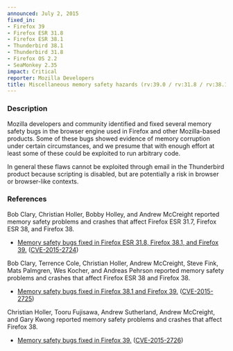 ```yaml
---
announced: July 2, 2015
fixed_in:
- Firefox 39
- Firefox ESR 31.8
- Firefox ESR 38.1
- Thunderbird 38.1
- Thunderbird 31.8
- Firefox OS 2.2
- SeaMonkey 2.35
impact: Critical
reporter: Mozilla Developers
title: Miscellaneous memory safety hazards (rv:39.0 / rv:31.8 / rv:38.1)
---
```


<h3>Description</h3>

<p>Mozilla developers and community identified and fixed several memory safety
bugs in the browser engine used in Firefox and other Mozilla-based products.
Some of these bugs showed evidence of memory corruption under certain
circumstances, and we presume that with enough effort at least some of these
could be exploited to run arbitrary code.</p>

<p class="note">In general these flaws cannot be exploited through email in the
Thunderbird product because scripting is disabled, but are potentially a risk in
browser or browser-like contexts.</p>

<h3>References</h3>

<p>Bob Clary, Christian Holler, Bobby Holley, and Andrew McCreight reported
memory safety problems and crashes that affect Firefox ESR 31.7, Firefox ESR 38,
and Firefox 38.</p>

<ul>
  <li><a
href="https://bugzilla.mozilla.org/buglist.cgi?bug_id=1160884,1143679,1164567,
1154876">
          Memory safety bugs fixed in Firefox ESR 31.8, Firefox 38.1, and
Firefox 39.</a> (<a
href="http://cve.mitre.org/cgi-bin/cvename.cgi?name=CVE-2015-2724"
class="ex-ref">CVE-2015-2724</a>)</li>
</ul>

<p>Bob Clary, Terrence Cole, Christian Holler, Andrew McCreight, Steve Fink,
Mats Palmgren, Wes Kocher, and Andreas Pehrson reported memory safety problems
and crashes that affect Firefox ESR 38 and Firefox 38.</p>

<ul>
  <li><a
href="https://bugzilla.mozilla.org/buglist.cgi?bug_id=1163359,1159321,1172076,
1151650,1056410,1156861,1159973,1163852,1172397">
          Memory safety bugs fixed in Firefox 38.1 and Firefox 39.</a> (<a
href="http://cve.mitre.org/cgi-bin/cvename.cgi?name=CVE-2015-2725"
class="ex-ref">CVE-2015-2725</a>)</li>
</ul>

<p>Christian Holler, Tooru Fujisawa, Andrew Sutherland, Andrew McCreight, and
Gary Kwong reported memory safety problems and crashes that affect Firefox
38.</p>

<ul>
  <li><a
href="https://bugzilla.mozilla.org/buglist.cgi?bug_id=1145781,1155985,1059081,
1146416,1132265">
          Memory safety bugs fixed in Firefox 39.</a> (<a
href="http://cve.mitre.org/cgi-bin/cvename.cgi?name=CVE-2015-2726"
class="ex-ref">CVE-2015-2726</a>)</li>
</ul>

